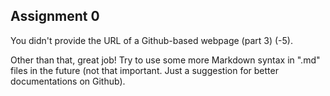## Assignment 0

You didn't provide the URL of a Github-based webpage (part 3) (-5).

Other than that, great job! Try to use some more Markdown syntax in ".md" files in the future (not that important. Just a suggestion for better documentations on Github). 